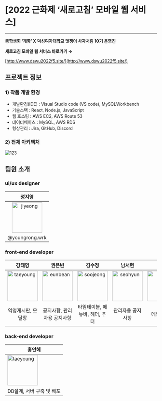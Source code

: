 # [2022 근화제 ‘새로고침’ 모바일 웹 서비스]

---



**총학생회 ‘개화’ X 덕성여자대학교 멋쟁이 사자처럼 10기 운영진**

**새로고침 모바일 웹 서비스 바로가기 →** 

[http://www.dswu2022f5.site/](http://www.dswu2022f5.site/)

## 프로젝트 정보

### 1) 작품 개발 환경

- 개발환경(IDE) : Visual Studio code (VS code), MySQLWorkbench
- 기술스택 : React, Node.js, JavaScript
- 웹 호스팅 : AWS EC2, AWS Route 53
- 데이터베이스 : MySQL, AWS RDS
- 형상관리 : Jira, GitHub, Discord

### 2) 전체 아키텍처

![123](https://user-images.githubusercontent.com/64454313/169698725-e2f8ed7d-34cb-4440-8915-f5b2f36affc3.png)


## 팀원 소개

### ui/ux designer

| <center>정지영</center> |
| --- |
|<center><img width="100" alt="jiyeong" src="https://user-images.githubusercontent.com/64454313/169698857-f048d695-3a17-414a-b5ab-50ab4c0f3143.jpeg"></center>|
| <center>@youngrong.wrk </center>|

### front-end developer

| <center>강태영</center> | <center>권은빈</center> | <center>김수정</center> | <center>남서현</center> | <center>허은</center> | <center>유다영</center> |
| --- | --- | --- | --- | --- | --- |
| <center><img width="100" alt="taeyoung" src="https://user-images.githubusercontent.com/64454313/169698884-06c50e80-74fa-455a-8fae-de606622416d.png"></center> | <center><img width="100" alt="eunbean" src="https://user-images.githubusercontent.com/64454313/169698892-ec68f463-17e4-404c-b2bb-ca3a1a072330.jpeg"></center> | <center><img width="100" alt="soojeong" src="https://user-images.githubusercontent.com/64454313/169698898-662eadaa-30ec-4bbd-bed8-2e217e0ba74b.jpeg"></center> | <center><img width="100" alt="seohyun" src="https://user-images.githubusercontent.com/64454313/169698903-4c7f7911-d741-4a29-b75d-33986bc4807a.jpeg"></center> | <center><img width="100" alt="eun" src="https://user-images.githubusercontent.com/64454313/169698910-34c5c4d9-73f4-4cee-bd7d-9f027d83e2ed.jpeg"></center> | <center><img width="100" alt="dayoung" src="https://user-images.githubusercontent.com/64454313/169698921-60ab9615-d128-40ee-902d-aef78b8c29be.jpeg"></center> |
| <center>익명게시판, 모달창</center> | <center>공지사항, 관리자용 공지사항</center> | <center>타임테이블,  메뉴바, 헤더, 푸터</center> | <center>관리자용 공지사항<center> | <center>메인페이지</center> | <center>이벤트페이지, 모달창</center> |



### back-end developer

| 홍인혜 |
| --- |
| <img width="100" alt="taeyoung" src="https://user-images.githubusercontent.com/64454313/169699479-da5ac649-f506-4ea2-9c23-a1674ed72443.jpeg"> |
| DB설계, 서버 구축 및 배포 |
